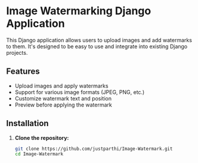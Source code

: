 # Image Watermarking Django Application

This Django application allows users to upload images and add watermarks to them. It's designed to be easy to use and integrate into existing Django projects.

## Features

- Upload images and apply watermarks
- Support for various image formats (JPEG, PNG, etc.)
- Customize watermark text and position
- Preview before applying the watermark

## Installation

1. **Clone the repository:**

   ```bash
   git clone https://github.com/justparthi/Image-Watermark.git
   cd Image-Watermark
